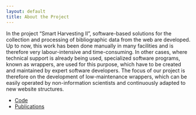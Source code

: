 ```yaml
---
layout: default
title: About the Project
---
```

In the project “Smart Harvesting II”, software-based solutions for the collection and processing of bibliographic data from the web are developed.
Up to now, this work has been done manually in many facilities and is therefore very labour-intensive and time-consuming.
In other cases, where technical support is already being used, specialized software programs, known as wrappers, are used for this purpose, which have to be created and maintained by expert software developers.
The focus of our project is therefore on the development of low-maintenance wrappers, which can be easily operated by non-information scientists and continuously adapted to new website structures.

* [Code](/code)
* [Publications](/publications)



